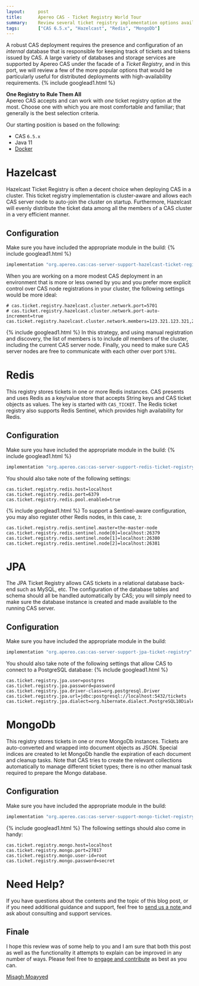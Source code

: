 ```yaml
---
layout:     post
title:      Apereo CAS - Ticket Registry World Tour
summary:    Review several ticket registry implementation options available to handle ticket and token management, that would be useful for both single and clustered deployments.
tags:       ["CAS 6.5.x", "Hazelcast", "Redis", "MongoDb"]
---
```


A robust CAS deployment requires the presence and configuration of an *internal* database that is responsible for keeping track of tickets and tokens issued by CAS. A large variety of databases and storage services are supported by Apereo CAS under the facade of a *Ticket Registry*, and in this port, we will review a few of the more popular options that would be particularly useful for distributed deployments with high-availability requirements.
{% include googlead1.html %}
<div class="alert alert-info">
  <strong>One Registry to Rule Them All</strong><br />Apereo CAS accepts and can work with <i>one</i> ticket registry option at the most. Choose one with which you are most comfortable and familiar; that generally is the best selection criteria.
</div>

Our starting position is based on the following:

- CAS `6.5.x`
- Java 11
- [Docker](https://www.docker.com/get-started)

# Hazelcast

Hazelcast Ticket Registry is often a decent choice when deploying CAS in a cluster. This ticket registry implementation is cluster-aware and allows each CAS server node to auto-join the cluster on startup. Furthermore, Hazelcast will evenly distribute the ticket data among all the members of a CAS cluster in a very efficient manner. 

## Configuration

Make sure you have included the appropriate module in the build:
{% include googlead1.html %}
```groovy
implementation "org.apereo.cas:cas-server-support-hazelcast-ticket-registry"
```

When you are working on a more modest CAS deployment in an environment that is more or less owned by you and you prefer more explicit control over CAS node registrations in your cluster, the following settings would be more ideal:

```properties
# cas.ticket.registry.hazelcast.cluster.network.port=5701
# cas.ticket.registry.hazelcast.cluster.network.port-auto-increment=true
cas.ticket.registry.hazelcast.cluster.network.members=123.321.123.321,223.621.123.521,...
```
{% include googlead1.html %}
In this strategy, and using manual registration and discovery, the list of members is to include *all* members of the cluster, including the current CAS server node. Finally, you need to make sure CAS server nodes are free to communicate with each other over port `5701`. 

# Redis

This registry stores tickets in one or more Redis instances. CAS presents and uses Redis as a key/value store that accepts String keys and CAS ticket objects as values. The key is started with `CAS_TICKET`. The Redis ticket registry also supports Redis Sentinel, which provides high availability for Redis.

## Configuration

Make sure you have included the appropriate module in the build:
{% include googlead1.html %}
```groovy
implementation "org.apereo.cas:cas-server-support-redis-ticket-registry"
```

You should also take note of the following settings:

```properties
cas.ticket.registry.redis.host=localhost
cas.ticket.registry.redis.port=6379
cas.ticket.registry.redis.pool.enabled=true
```
{% include googlead1.html %}
To support a Sentinel-aware configuration, you may also register other Redis nodes, in this case, `3`:

```
cas.ticket.registry.redis.sentinel.master=the-master-node
cas.ticket.registry.redis.sentinel.node[0]=localhost:26379
cas.ticket.registry.redis.sentinel.node[1]=localhost:26380
cas.ticket.registry.redis.sentinel.node[2]=localhost:26381
```

# JPA

The JPA Ticket Registry allows CAS tickets in a relational database back-end such as MySQL, etc. The configuration of the database tables and schema should all be handled automatically by CAS; you will simply need to make sure the database instance is created and made available to the running CAS server.

## Configuration

Make sure you have included the appropriate module in the build:

```groovy
implementation "org.apereo.cas:cas-server-support-jpa-ticket-registry"
```

You should also take note of the following settings that allow CAS to connect to a PostgreSQL database:
{% include googlead1.html %}
```properties
cas.ticket.registry.jpa.user=postgres
cas.ticket.registry.jpa.password=password
cas.ticket.registry.jpa.driver-class=org.postgresql.Driver
cas.ticket.registry.jpa.url=jdbc:postgresql://localhost:5432/tickets
cas.ticket.registry.jpa.dialect=org.hibernate.dialect.PostgreSQL10Dialect
```

# MongoDb

This registry stores tickets in one or more MongoDb instances. Tickets are auto-converted and wrapped into document objects as JSON. Special indices are created to let MongoDb handle the expiration of each document and cleanup tasks. Note that CAS tries to create the relevant collections automatically to manage different ticket types; there is no other manual task required to prepare the Mongo database.

## Configuration

Make sure you have included the appropriate module in the build:

```groovy
implementation "org.apereo.cas:cas-server-support-mongo-ticket-registry"
```
{% include googlead1.html %}
The following settings should also come in handy:

```properties
cas.ticket.registry.mongo.host=localhost
cas.ticket.registry.mongo.port=27017
cas.ticket.registry.mongo.user-id=root
cas.ticket.registry.mongo.password=secret
```

# Need Help?

If you have questions about the contents and the topic of this blog post, or if you need additional guidance and support, feel free to [send us a note ](/#contact-section-header) and ask about consulting and support services.

## Finale

I hope this review was of some help to you and I am sure that both this post as well as the functionality it attempts to explain can be improved in any number of ways. Please feel free to [engage and contribute](https://apereo.github.io/cas/developer/Contributor-Guidelines.html) as best as you can.

[Misagh Moayyed](https://fawnoos.com)
